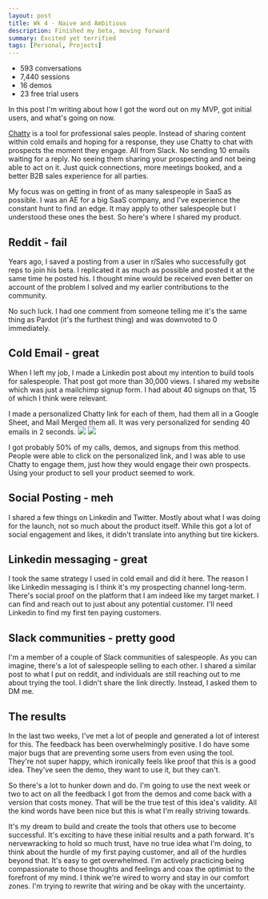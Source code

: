 ```yaml
---
layout: post
title: Wk 4 - Naive and Ambitious
description: Finished my beta, moving forward
summary: Excited yet terrified
tags: [Personal, Projects]
---
```


 - 593 conversations
 - 7,440 sessions
 - 16 demos
 - 23 free trial users

 In this post I'm writing about how I got the word out on my MVP, got initial users, and what's going on now.

 <a href="https://trychatty.com" target="_blank" >Chatty</a> is a tool for professional sales people. Instead of sharing content within cold emails and hoping for a response, they use Chatty to chat with prospects the moment they engage. All from Slack. No sending 10 emails waiting for a reply. No seeing them sharing your prospecting and not being able to act on it. Just quick connections, more meetings booked, and a better B2B sales experience for all parties.

 My focus was on getting in front of as many salespeople in SaaS as possible. I was an AE for a big SaaS company, and I've experience the constant hunt to find an edge. It may apply to other salespeople but I understood these ones the best. So here's where I shared my product.

 <h2> Reddit - fail </h2>
 Years ago, I saved a posting from a user in r/Sales who successfully got reps to join his beta. I replicated it as much as possible and posted it at the same time he posted his. I thought mine would be received even better on account of the problem I solved and my earlier contributions to the community.

 No such luck. I had one comment from someone telling me it's the same thing as Pardot (it's the furthest thing) and was downvoted to 0 immediately.

  <h2> Cold Email - great </h2>
  When I left my job, I made a Linkedin post about my intention to build tools for salespeople. That post got more than 30,000 views. I shared my website which was just a mailchimp signup form. I had about 40 signups on that, 15 of which I think were relevant.

  I made a personalized Chatty link for each of them, had them all in a Google Sheet, and Mail Merged them all. It was very personalized for sending 40 emails in 2 seconds.
  <img src="https://i.imgur.com/3tfKTcM.png">
  <img src="https://i.imgur.com/w6ElcMQ.png">

  I got probably 50% of my calls, demos, and signups from this method. People were able to click on the personalized link, and I was able to use Chatty to engage them, just how they would engage their own prospects. Using your product to sell your product seemed to work.

  <h2> Social Posting - meh </h2>
  I shared a few things on Linkedin and Twitter. Mostly about what I was doing for the launch, not so much about the product itself. While this got a lot of social engagement and likes, it didn't translate into anything but tire kickers.

  <h2> Linkedin messaging - great </h2>
  I took the same strategy I used in cold email and did it here. The reason I like Linkedin messaging is I think it's my prospecting channel long-term. There's social proof on the platform that I am indeed like my target market. I can find and reach out to just about any potential customer. I'll need Linkedin to find my first ten paying customers.

  <h2> Slack communities - pretty good </h2>
  I'm a member of a couple of Slack communities of salespeople. As you can imagine, there's a lot of salespeople selling to each other. I shared a similar post to what I put on reddit, and individuals are still reaching out to me about trying the tool. I didn't share the link directly. Instead, I asked them to DM me.

  <h2> The results </h2>

  In the last two weeks, I've met a lot of people and generated a lot of interest for this. The feedback has been overwhelmingly positive. I do have some major bugs that are preventing some users from even using the tool. They're not super happy, which ironically feels like proof that this is a good idea. They've seen the demo, they want to use it, but they can't.

  So there's a lot to hunker down and do. I'm going to use the next week or two to act on all the feedback I got from the demos and come back with a version that costs money. That will be the true test of this idea's validity. All the kind words have been nice but this is what I'm really striving towards.

  It's my dream to build and create the tools that others use to become successful. It's exciting to have these initial results and a path forward. It's nervewracking to hold so much trust, have no true idea what I'm doing, to think about the hurdle of my first paying customer, and all of the hurdles beyond that. It's easy to get overwhelmed. I'm actively practicing being compassionate to those thoughts and feelings and coax the optimist to the forefront of my mind. I think we're wired to worry and stay in our comfort zones. I'm trying to rewrite that wiring and be okay with the uncertainty.
